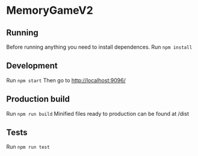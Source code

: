 # MemoryGameV2

## Running

Before running anything you need to install dependences.
Run `npm install`

## Development
Run `npm start`
Then go to [http://localhost:9096/](http://localhost:9096/)

## Production build
Run `npm run build`
Minified files ready to production can be found at /dist

## Tests
Run `npm run test`
